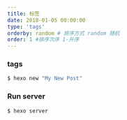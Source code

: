 ```yaml
---
title: 标签
date: 2018-01-05 00:00:00
type: 'tags'
orderby: random # 排序方式 random 随机
order: 1 #排序次序 1-升序
---
```


### tags

``` bash
$ hexo new "My New Post"
```

### Run server

``` bash
$ hexo server
```

